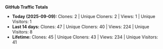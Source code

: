 
**GitHub Traffic Totals**

- **Today (2025-09-09):** Clones: 2 | Unique Cloners: 2 | Views: 1 | Unique Visitors: 1
- **Last 14 days:** Clones: 47 | Unique Cloners: 40 | Views: 224 | Unique Visitors: 8
- **Lifetime:** Clones: 45 | Unique Cloners: 43 | Views: 234 | Unique Visitors: 41

